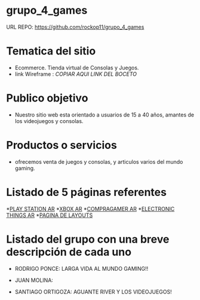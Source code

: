 # grupo_4_games

URL REPO: https://github.com/rockop11/grupo_4_games

# Tematica del sitio
- Ecommerce. Tienda virtual de Consolas y Juegos. 
- link Wireframe : *COPIAR AQUI LINK DEL BOCETO*


# Publico objetivo
- Nuestro sitio web esta orientado a usuarios de 15 a 40 años, amantes de los videojuegos y consolas.

# Productos o servicios
- ofrecemos venta de juegos y consolas, y articulos varios del mundo gaming.

# Listado de 5 páginas referentes
*[PLAY STATION AR](https://www.playstation.com/es-ar/)
*[XBOX AR](https://www.xbox.com/es-AR/)
*[COMPRAGAMER AR](https://www.compragamer.com/)
*[ELECTRONIC THINGS AR](https://www.electronicthings.com.ar/)
*[PAGINA DE LAYOUTS](https://www.behance.net/gallery/47770539/Drap-Agency-Branding)


# Listado del grupo con una breve descripción de cada uno
* RODRIGO PONCE: LARGA VIDA AL MUNDO GAMING!!

* JUAN MOLINA:

* SANTIAGO ORTIGOZA: AGUANTE RIVER Y LOS VIDEOJUEGOS! 



